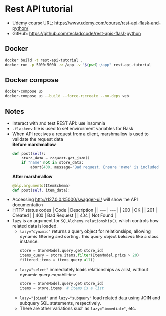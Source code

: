 # Rest API tutorial

* Udemy course URL: <https://www.udemy.com/course/rest-api-flask-and-python/>
* GitHub: <https://github.com/tecladocode/rest-apis-flask-python>

## Docker

```bash
docker build -t rest-api-tutorial .
docker run -p 5000:5000 -w /app -v "$(pwd):/app" rest-api-tutorial
```

## Docker compose

```bash
docker-compose up
docker-compose up --build --force-recreate --no-deps web
```

## Notes

* Interact with and test REST API: use insomnia
* `.flaskenv` file is used to set environment variables for Flask
* When API receives a request from a client, marshmallow is used to validate the request data<br>
    **Before marshmallow**
    ```python
    def post(self):
        store_data = request.get_json()
        if "name" not in store_data:
            abort(400, message="Bad request. Ensure 'name' is included in the JSON payload.")
    ```
    **After marshmallow**
    ```python
    @blp.arguments(ItemSchema)
    def post(self, item_data):
* Accessing <http://127.0.0.1:5000/swagger-ui/> will show the API documentation
* HTTP status codes
    | Code | Description |
    | --- | --- |
    | 200 | OK |
    | 201 | Created |
    | 400 | Bad Request |
    | 404 | Not Found |
* `lazy` is an argument for `SQLAlchemy.relationship()`, which controls how related data is loaded.
    * `lazy="dynamic"` returns a query object for relationships, allowing dynamic filtering and sorting. This query object behaves like a class instance:
        ```python
        store = StoreModel.query.get(store_id)
        items_query = store.items.filter(ItemModel.price > 20)
        filtered_items = items_query.all()
        ```
    * `lazy="select"` immediately loads relationships as a list, without dynamic query capabilities:
        ```python
        store = StoreModel.query.get(store_id)
        items = store.items  # items is a list
        ```
    * `lazy="joined"` and `lazy="subquery"` load related data using JOIN and subquery SQL statements, respectively.
    * There are other variations such as `lazy="immediate"`, etc.
